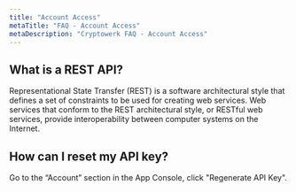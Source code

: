 ```yaml
---
title: "Account Access"
metaTitle: "FAQ - Account Access"
metaDescription: "Cryptowerk FAQ - Account Access"
---
```

## What is a REST API?
Representational State Transfer (REST) is a software architectural style that defines a set of constraints to be used for creating web services. Web services that conform to the REST architectural style, or RESTful web services, provide interoperability between computer systems on the Internet.

## How can I reset my API key?
Go to the “Account” section in the App Console, click "Regenerate API Key".

